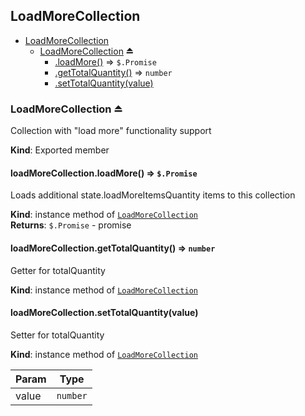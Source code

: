 <a name="module_LoadMoreCollection"></a>
## LoadMoreCollection

* [LoadMoreCollection](#module_LoadMoreCollection)
  * [LoadMoreCollection](#exp_module_LoadMoreCollection--LoadMoreCollection) ⏏
    * [.loadMore()](#module_LoadMoreCollection--LoadMoreCollection#loadMore) ⇒ <code>$.Promise</code>
    * [.getTotalQuantity()](#module_LoadMoreCollection--LoadMoreCollection#getTotalQuantity) ⇒ <code>number</code>
    * [.setTotalQuantity(value)](#module_LoadMoreCollection--LoadMoreCollection#setTotalQuantity)

<a name="exp_module_LoadMoreCollection--LoadMoreCollection"></a>
### LoadMoreCollection ⏏
Collection with "load more" functionality support

**Kind**: Exported member  
<a name="module_LoadMoreCollection--LoadMoreCollection#loadMore"></a>
#### loadMoreCollection.loadMore() ⇒ <code>$.Promise</code>
Loads additional state.loadMoreItemsQuantity items to this collection

**Kind**: instance method of <code>[LoadMoreCollection](#exp_module_LoadMoreCollection--LoadMoreCollection)</code>  
**Returns**: <code>$.Promise</code> - promise  
<a name="module_LoadMoreCollection--LoadMoreCollection#getTotalQuantity"></a>
#### loadMoreCollection.getTotalQuantity() ⇒ <code>number</code>
Getter for totalQuantity

**Kind**: instance method of <code>[LoadMoreCollection](#exp_module_LoadMoreCollection--LoadMoreCollection)</code>  
<a name="module_LoadMoreCollection--LoadMoreCollection#setTotalQuantity"></a>
#### loadMoreCollection.setTotalQuantity(value)
Setter for totalQuantity

**Kind**: instance method of <code>[LoadMoreCollection](#exp_module_LoadMoreCollection--LoadMoreCollection)</code>  

| Param | Type |
| --- | --- |
| value | <code>number</code> | 

